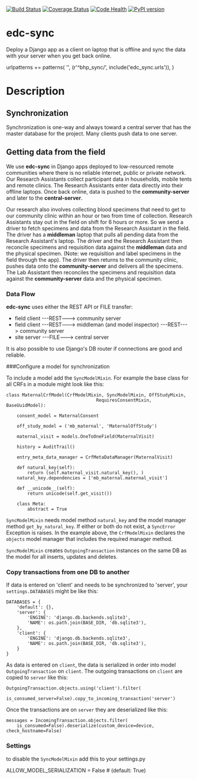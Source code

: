 [![Build Status](https://travis-ci.org/botswana-harvard/edc-sync.svg?branch=develop)](https://travis-ci.org/botswana-harvard/edc-sync)
[![Coverage Status](https://coveralls.io/repos/botswana-harvard/edc-sync/badge.svg?branch=develop)](https://coveralls.io/r/botswana-harvard/edc-sync?branch=develop)
[![Code Health](https://landscape.io/github/botswana-harvard/edc-sync/develop/landscape.svg?style=flat)](https://landscape.io/github/botswana-harvard/edc-sync/develop)
[![PyPI version](https://badge.fury.io/py/edc-sync.svg)](http://badge.fury.io/py/edc-sync)

# edc-sync

Deploy a Django app as a client on laptop that is offline and sync the data with your server when you get back online.


urlpatterns += patterns(
    '',
    (r'^bhp_sync/', include('edc_sync.urls')),
)


Description
===========

Synchronization
---------------
Synchronization is one-way and always toward a central server that has the master database for the project. Many clients push data to one server. 

Getting data from the field
---------------------------
We use __edc-sync__ in Django apps deployed to low-resourced remote communities where there is no reliable internet, public or private network. Our Research Assistants collect participant data in households, mobile tents and remote clinics. The Research Assistants enter data directly into their offline laptops. Once back online, data is pushed to the __community-server__ and later to the __central-server__. 

Our research also involves collecting blood specimens that need to get to our community clinic within an hour or two from time of collection. Research Assistants stay out in the field on shift for 6 hours or more. So we send a driver to fetch specimens and data from the Research Assistant in the field. The driver has a __middleman__ laptop that pulls all pending data from the Research Assistant's laptop. The driver and the Research Assistant then reconcile specimens and requisition data against the __middleman__ data and the physical specimen. (Note: we requisition and label specimens in the field through the app). The driver then returns to the community clinic, pushes data onto the __community-server__ and delivers all the specimens. The Lab Assistant then reconciles the specimens and requisition data against the __community-server__ data and the physical specimen.

### Data Flow

__edc-sync__ uses either the REST API or FILE transfer:
- field client ---REST---> community server
- field client ---REST---> middleman (and model inspector) ---REST---> community server
- site server ---FILE---> central server

It is also possible to use Django's DB router if connections are good and reliable.


###Configure a model for synchronization

To include a model add the `SyncModelMixin`. For example the base class for all CRFs in a module might look like this:


    class MaternalCrfModel(CrfModelMixin, SyncModelMixin, OffStudyMixin,
                                      RequiresConsentMixin, BaseUuidModel):
    
        consent_model = MaternalConsent
    
        off_study_model = ('mb_maternal', 'MaternalOffStudy')
    
        maternal_visit = models.OneToOneField(MaternalVisit)
    
        history = AuditTrail()
    
        entry_meta_data_manager = CrfMetaDataManager(MaternalVisit)
    
        def natural_key(self):
            return (self.maternal_visit.natural_key(), )
        natural_key.dependencies = ['mb_maternal.maternal_visit']
    
        def __unicode__(self):
            return unicode(self.get_visit())
    
        class Meta:
            abstract = True

        
`SyncModelMixin` needs model method `natural_key` and the model manager method `get_by_natural_key`. If either or both do not exist, a `SyncError` Exception is raises. In the example above, the `CrfModelMixin` declares the `objects` model manager that includes the required manager method.

`SyncModelMixin` creates `OutgoingTransaction` instances on the same DB as the model for all inserts, updates and deletes.

### Copy transactions from one DB to another

If data is entered on 'client' and needs to be synchronized to 'server', your `settings.DATABASES` might be like this:
    
    DATABASES = {
        'default': {},
        'server': {
            'ENGINE': 'django.db.backends.sqlite3',
            'NAME': os.path.join(BASE_DIR, 'db.sqlite3'),
        },
        'client': {
            'ENGINE': 'django.db.backends.sqlite3',
            'NAME': os.path.join(BASE_DIR, 'db.sqlite3'),
        }
    }
      
As data is entered on `client`, the data is serialized in order into model `OutgoingTransaction` on `client`. The outgoing transactions on `client` are copied to `server` like this:

    OutgoingTransaction.objects.using('client').filter(
            is_consumed_server=False).copy_to_incoming_transaction('server') 

Once the transactions are on `server` they are deserialized like this:

    messages = IncomingTransaction.objects.filter(
        is_consumed=False).deserialize(custom_device=device, check_hostname=False)

### Settings

to disable the `SyncModelMixin` add this to your settings.py

ALLOW_MODEL_SERIALIZATION = False  # (default: True)

